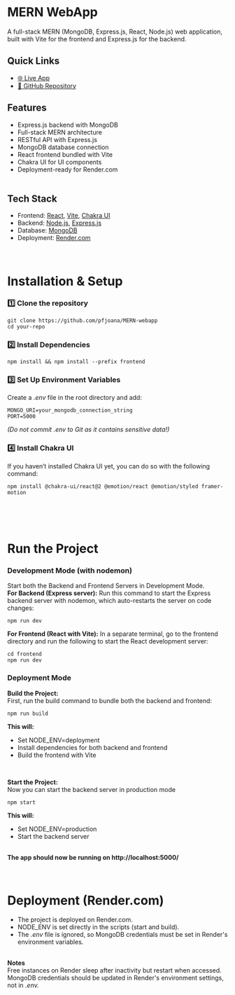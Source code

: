 # MERN WebApp

A full-stack MERN (MongoDB, Express.js, React, Node.js) web application, built with Vite for the frontend and Express.js for the backend.
<br>

## Quick Links
- [🌐 Live App](https://mern-webapp-8pag.onrender.com/)
- [📂 GitHub Repository](https://github.com/pfjoana/MERN-webapp)


## Features
* Express.js backend with MongoDB
* Full-stack MERN architecture
* RESTful API with Express.js
* MongoDB database connection
* React frontend bundled with Vite
* Chakra UI for UI components
* Deployment-ready for Render.com
<br><br>

## Tech Stack
* Frontend: [React](https://reactjs.org), [Vite](https://vitejs.dev), [Chakra UI](https://v2.chakra-ui.com/)
* Backend: [Node.js](https://nodejs.org), [Express.js](https://expressjs.com)
* Database: [MongoDB](https://www.mongodb.com)
* Deployment: [Render.com](https://render.com)
<br><br><br>

# Installation & Setup
### 1️⃣ Clone the repository
```
git clone https://github.com/pfjoana/MERN-webapp
cd your-repo
```

### 2️⃣ Install Dependencies
```
npm install && npm install --prefix frontend
```

### 3️⃣ Set Up Environment Variables
Create a _.env_ file in the root directory and add:
```
MONGO_URI=your_mongodb_connection_string
PORT=5000
```
*(Do not commit .env to Git as it contains sensitive data!)*

### 4️⃣ Install Chakra UI
If you haven’t installed Chakra UI yet, you can do so with the following command:
```
npm install @chakra-ui/react@2 @emotion/react @emotion/styled framer-motion
```
<br><br><br>

# Run the Project
### Development Mode (with nodemon)
Start both the Backend and Frontend Servers in Development Mode.
<br/>
**For Backend (Express server):** Run this command to start the Express backend server with nodemon, which auto-restarts the server on code changes:
```
npm run dev
```
**For Frontend (React with Vite):** In a separate terminal, go to the frontend directory and run the following to start the React development server:
```
cd frontend
npm run dev
```

### Deployment Mode
**Build the Project:**
<br>
First, run the build command to bundle both the backend and frontend:
```
npm run build
```

**This will:**
* Set NODE_ENV=deployment
* Install dependencies for both backend and frontend
* Build the frontend with Vite
<br>

**Start the Project:**
<br>
Now you can start the backend server in production mode
```
npm start
```

**This will:**
* Set NODE_ENV=production
* Start the backend server
<br><br>

**The app should now be running on http://localhost:5000/**
<br><br><br>

# Deployment (Render.com)
* The project is deployed on Render.com.
* NODE_ENV is set directly in the scripts (start and build).
* The _.env_ file is ignored, so MongoDB credentials must be set in Render's environment variables.
<br><br>

**Notes**<br>
Free instances on Render sleep after inactivity but restart when accessed.<br>
MongoDB credentials should be updated in Render's environment settings, not in _.env._
